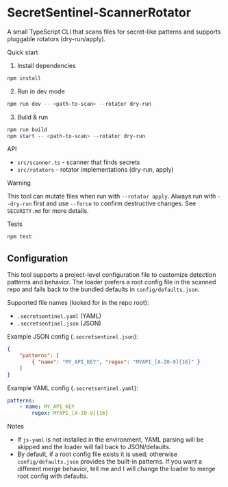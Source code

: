 # SecretSentinel-ScannerRotator

A small TypeScript CLI that scans files for secret-like patterns and supports pluggable rotators (dry-run/apply).

Quick start

1. Install dependencies

```powershell
npm install
```

2. Run in dev mode

```powershell
npm run dev -- <path-to-scan> --rotator dry-run
```

3. Build & run

```powershell
npm run build
npm start -- <path-to-scan> --rotator dry-run
```

API

- `src/scanner.ts` - scanner that finds secrets
- `src/rotators` - rotator implementations (dry-run, apply)

Warning

This tool can mutate files when run with `--rotator apply`. Always run with `--dry-run` first and use `--force` to confirm destructive changes. See `SECURITY.md` for more details.

Tests

```powershell
npm test
```


## Configuration

This tool supports a project-level configuration file to customize detection patterns and behavior. The loader prefers a root config file in the scanned repo and falls back to the bundled defaults in `config/defaults.json`.

Supported file names (looked for in the repo root):

- `.secretsentinel.yaml` (YAML)
- `.secretsentinel.json` (JSON)

Example JSON config (`.secretsentinel.json`):

```json
{
	"patterns": [
		{ "name": "MY_API_KEY", "regex": "MYAPI_[A-Z0-9]{16}" }
	]
}
```

Example YAML config (`.secretsentinel.yaml`):

```yaml
patterns:
	- name: MY_API_KEY
		regex: MYAPI_[A-Z0-9]{16}
```

Notes

- If `js-yaml` is not installed in the environment, YAML parsing will be skipped and the loader will fall back to JSON/defaults.
- By default, if a root config file exists it is used; otherwise `config/defaults.json` provides the built-in patterns. If you want a different merge behavior, tell me and I will change the loader to merge root config with defaults.

